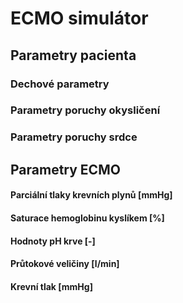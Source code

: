 
# **ECMO simulátor**

<div class="w3-row">
<div class="w3-third">


<bdl-fmi id="idfmi" src="DP_0ferkl_0ECMO_ECMOSimNoReg.js" fminame="DP_0ferkl_0ECMO_ECMOSimNoReg" tolerance="0.000001" starttime="0" fstepsize="1" guid="{feaad3bc-9d02-4774-99ab-1d3de5c64e8d}" valuereferences="905971254,905971208,905972945,905972991,905970845,905970846,905969984,905970441,905970885,905973162,905973946,905970848,905972838,100666550,905973350,905974145,905973985,905971304,637535866" valuelabels="pO2Arteries.partialPressure,pCO2Arteries.partialPressure,pO2Veins.partialPressure,pCO2Veins.partialPressure,Tissue.chemicalSolution.bloodGases.pO2,Tissue.chemicalSolution.bloodGases.pCO2,Arteries.chemicalSolution.bloodGases.sO2,Veins.chemicalSolution.bloodGases.sO2,Tissue.chemicalSolution.bloodGases.sO2,pH_Arteries.pH,pH_Veins.pH,Tissue.chemicalSolution.bloodGases.pH,flowMeasureCardiacOutput.volumeFlowRate,MinuteVolume.SolutionFlow,flowMeasureAlveols.volumeFlowRate,flowMeasureECMO.volumeFlowRate,flowMeasureSweep.volumeFlowRate,pressureArterial.pressure,PressureVeins.pressure" inputs="id1,16777223,1,1,0;id2,16777224,1,7998000,0;id3,16777225,1,7998000,0;id4,16777226,1,60,0;id5,16777227,1,1000000,0;id6,16777228,1,1000000,0;id7,16777232,1,1,0;id8,16777233,1,1,0;id9,16777234,1,60000000,0;id10,16777235,1,1,0" inputlabels="Shunts,StarlingLeft,StarlingRight,RR,TV,DV,VAV,RPM,SWEEP,FiO2"></bdl-fmi>

## **Parametry pacienta**

<bdl-buttonparams title="Fyziologické hodnoty" ids="id1,id2,id3,id4,id5,id6,id8,id9" values="0.02,1.25,1.25,17,500,150,0,0"></bdl-buttonparams>

### Dechové parametry

<bdl-range id="id4" title="Dechová frekvence [1/min]" min="0" max="40" default="17" step="1" maxlength="8"></bdl-range>

<bdl-range id="id5" title="Dechový objem [ml]" min="300" max="2500" default="500" step="100" maxlength="8"></bdl-range>

### Parametry poruchy okysličení

<bdl-range id="id6" title="Objem mrtvého prostoru [ml]" min="0" max="2500" default="150" step="10" maxlength="8"></bdl-range>

<bdl-range id="id1" title="Frakce P-L zkratů" min="0" max="1" default="0.02" step="0.02" maxlength="8"></bdl-range>

<bdl-buttonparams title="Respirační selhání" ids="id1,id4,id5,id6" values="0.2,17,500,300"></bdl-buttonparams>

### Parametry poruchy srdce
<bdl-range id="id2" title="Výkonnost levého srdce (StarlingLeft)" min="0" max="1.5" default="1.25" step="0.125" maxlength="8"></bdl-range>

<bdl-range id="id3" title="Výkonnost pravého srdce (StarlingRight)" min="0" max="1.5" default="1.25" step="0.25" maxlength="8"></bdl-range>

<bdl-buttonparams title="Srdeční selhání" ids="id2,id3" values="0.5,0.5"></bdl-buttonparams>

## **Parametry ECMO**

<bdl-range id="id7" title="Zapojení ECMO: 0 - VV; 1 - VA" min="0" max="1" default="0" step="1" maxlength="4"></bdl-range>

<bdl-range id="id8" title="Otáčky ECMO [ot./min]" min="0" max="8000" default="0" step="250" maxlength="8"></bdl-range>

<bdl-range id="id9" title="Sweep [ml/min]" min="0" max="8000" default="0" step="250" maxlength="8"></bdl-range>

<bdl-range id="id10" title="FiO2" min="0.21" max="1" default="0.21" step="0.01" maxlength="8"></bdl-range>

<bdl-buttonparams title="Základní VV-ECMO" ids="id7,id8,id9,id10" values="0,3500,2500,0.8"></bdl-buttonparams>
<bdl-buttonparams title="Základní VA-ECMO" ids="id7,id8,id9,id10" values="1,4000,3000,0.5"></bdl-buttonparams>


</div>
<div class="w3-third">

#### Parciální tlaky krevních plynů [mmHg]
<bdl-chartjs-time id="id11" width="360" height="240" fromid="idfmi" labels="Arteriální pO2, Arteriální pCO2, Venózní pO2, Venózní pCO2,Smíšené pO2, Smíšené pCO2" initialdata="" refindex="0" refvalues="6" convertors="x*0.00750061683;x*0.00750061683;x*0.00750061683;x*0.00750061683;x*0.00750061683;x*0.00750061683"></bdl-chartjs-time>


#### Saturace hemoglobinu kyslíkem [%]
<bdl-chartjs-time id="id12" width="360" height="240" fromid="idfmi" labels="Arteriální sO2, Venózní sO2, Smíšené sO2" initialdata="" refindex="6" refvalues="3" convertors="x*100;x*100;x*100"></bdl-chartjs-time>

#### Hodnoty pH krve [-]
<bdl-chartjs-time id="id12" width="360" height="240" fromid="idfmi" labels="Arteriální pH, Venózní pH, Smíšené pH" initialdata="" refindex="9" refvalues="3"></bdl-chartjs-time>

</div>
<div class="w3-third">

#### Průtokové veličiny [l/min]
<bdl-chartjs-time id="id12" width="360" height="240" fromid="idfmi" labels="Minutový srdeční výdej, Minutová ventilace, Alveolární ventilace, Průtok krve ECMO, Sweep" initialdata="" refindex="12" refvalues="5" convertors="x*60000;x*60000;x*60000;x*60000;x*60000"></bdl-chartjs-time>

#### Krevní tlak [mmHg]
<bdl-chartjs-time id="id12" width="360" height="240" fromid="idfmi" labels="Střední arteriální tlak, Venózní tlak" initialdata="" refindex="17" refvalues="2" convertors="x*0.00750061683; x*0.00750061683"></bdl-chartjs-time>


</div></div>


